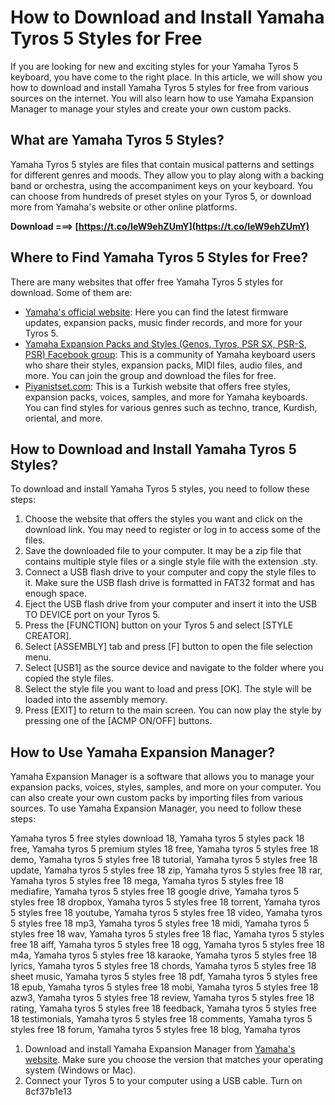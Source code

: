
 
# How to Download and Install Yamaha Tyros 5 Styles for Free
 
If you are looking for new and exciting styles for your Yamaha Tyros 5 keyboard, you have come to the right place. In this article, we will show you how to download and install Yamaha Tyros 5 styles for free from various sources on the internet. You will also learn how to use Yamaha Expansion Manager to manage your styles and create your own custom packs.
 
## What are Yamaha Tyros 5 Styles?
 
Yamaha Tyros 5 styles are files that contain musical patterns and settings for different genres and moods. They allow you to play along with a backing band or orchestra, using the accompaniment keys on your keyboard. You can choose from hundreds of preset styles on your Tyros 5, or download more from Yamaha's website or other online platforms.
 
**Download ===> [https://t.co/IeW9ehZUmY](https://t.co/IeW9ehZUmY)**


 
## Where to Find Yamaha Tyros 5 Styles for Free?
 
There are many websites that offer free Yamaha Tyros 5 styles for download. Some of them are:
 
- [Yamaha's official website](https://europe.yamaha.com/en/products/musical_instruments/keyboards/arranger_workstations/tyros5/downloads.html): Here you can find the latest firmware updates, expansion packs, music finder records, and more for your Tyros 5.
- [Yamaha Expansion Packs and Styles (Genos, Tyros, PSR SX, PSR-S, PSR) Facebook group](https://www.facebook.com/groups/yamaha.expansion.packs/): This is a community of Yamaha keyboard users who share their styles, expansion packs, MIDI files, audio files, and more. You can join the group and download the files for free.
- [Piyanistset.com](https://www.piyanistset.com/tyros-5/): This is a Turkish website that offers free styles, expansion packs, voices, samples, and more for Yamaha keyboards. You can find styles for various genres such as techno, trance, Kurdish, oriental, and more.

## How to Download and Install Yamaha Tyros 5 Styles?
 
To download and install Yamaha Tyros 5 styles, you need to follow these steps:

1. Choose the website that offers the styles you want and click on the download link. You may need to register or log in to access some of the files.
2. Save the downloaded file to your computer. It may be a zip file that contains multiple style files or a single style file with the extension .sty.
3. Connect a USB flash drive to your computer and copy the style files to it. Make sure the USB flash drive is formatted in FAT32 format and has enough space.
4. Eject the USB flash drive from your computer and insert it into the USB TO DEVICE port on your Tyros 5.
5. Press the [FUNCTION] button on your Tyros 5 and select [STYLE CREATOR].
6. Select [ASSEMBLY] tab and press [F] button to open the file selection menu.
7. Select [USB1] as the source device and navigate to the folder where you copied the style files.
8. Select the style file you want to load and press [OK]. The style will be loaded into the assembly memory.
9. Press [EXIT] to return to the main screen. You can now play the style by pressing one of the [ACMP ON/OFF] buttons.

## How to Use Yamaha Expansion Manager?
 
Yamaha Expansion Manager is a software that allows you to manage your expansion packs, voices, styles, samples, and more on your computer. You can also create your own custom packs by importing files from various sources. To use Yamaha Expansion Manager, you need to follow these steps:
 
Yamaha tyros 5 free styles download 18,  Yamaha tyros 5 styles pack 18 free,  Yamaha tyros 5 premium styles 18 free,  Yamaha tyros 5 styles free 18 demo,  Yamaha tyros 5 styles free 18 tutorial,  Yamaha tyros 5 styles free 18 update,  Yamaha tyros 5 styles free 18 zip,  Yamaha tyros 5 styles free 18 rar,  Yamaha tyros 5 styles free 18 mega,  Yamaha tyros 5 styles free 18 mediafire,  Yamaha tyros 5 styles free 18 google drive,  Yamaha tyros 5 styles free 18 dropbox,  Yamaha tyros 5 styles free 18 torrent,  Yamaha tyros 5 styles free 18 youtube,  Yamaha tyros 5 styles free 18 video,  Yamaha tyros 5 styles free 18 mp3,  Yamaha tyros 5 styles free 18 midi,  Yamaha tyros 5 styles free 18 wav,  Yamaha tyros 5 styles free 18 flac,  Yamaha tyros 5 styles free 18 aiff,  Yamaha tyros 5 styles free 18 ogg,  Yamaha tyros 5 styles free 18 m4a,  Yamaha tyros 5 styles free 18 karaoke,  Yamaha tyros 5 styles free 18 lyrics,  Yamaha tyros 5 styles free 18 chords,  Yamaha tyros 5 styles free 18 sheet music,  Yamaha tyros 5 styles free 18 pdf,  Yamaha tyros 5 styles free 18 epub,  Yamaha tyros 5 styles free 18 mobi,  Yamaha tyros 5 styles free 18 azw3,  Yamaha tyros 5 styles free 18 review,  Yamaha tyros 5 styles free 18 rating,  Yamaha tyros 5 styles free 18 feedback,  Yamaha tyros 5 styles free 18 testimonials,  Yamaha tyros 5 styles free 18 comments,  Yamaha tyros 5 styles free 18 forum,  Yamaha tyros 5 styles free 18 blog,  Yamaha tyros

1. Download and install Yamaha Expansion Manager from [Yamaha's website](https://europe.yamaha.com/en/products/musical_instruments/keyboards/arranger_workstations/tyros5/downloads.html). Make sure you choose the version that matches your operating system (Windows or Mac).
2. Connect your Tyros 5 to your computer using a USB cable. Turn on 8cf37b1e13


